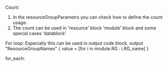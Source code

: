Count: 
  1. In the resourceGroupParametrs you can check how to define the count usage.
  2. The count can be used in 'resource' block 'module' block and some special cases 'datablock'

For loop: 
Especially this can be used in output code block.
    output "ResourceGroupNames" {
        value = [for i in module.RG : i.RG_name]
     }   

for_each:

